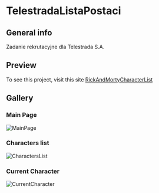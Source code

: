 # TelestradaListaPostaci

## General info

Zadanie rekrutacyjne dla Telestrada S.A.

## Preview
To see this project, visit this site [RickAndMortyCharacterList](https://rick-and-morty-character-tele.herokuapp.com/)


## Gallery

### Main Page
![MainPage](https://user-images.githubusercontent.com/61388006/136969031-24ef76ad-0a40-4a1a-8913-3455364092fb.PNG)

### Characters list
![CharactersList](https://user-images.githubusercontent.com/61388006/136968994-3056300e-9820-4376-818e-acacf7f0f80a.PNG)

### Current Character
![CurrentCharacter](https://user-images.githubusercontent.com/61388006/136969009-b0c4a628-c5f6-4532-8b19-6896eeed415d.PNG)

